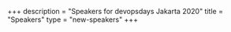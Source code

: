 +++
description = "Speakers for devopsdays Jakarta 2020"
title = "Speakers"
type = "new-speakers"
+++